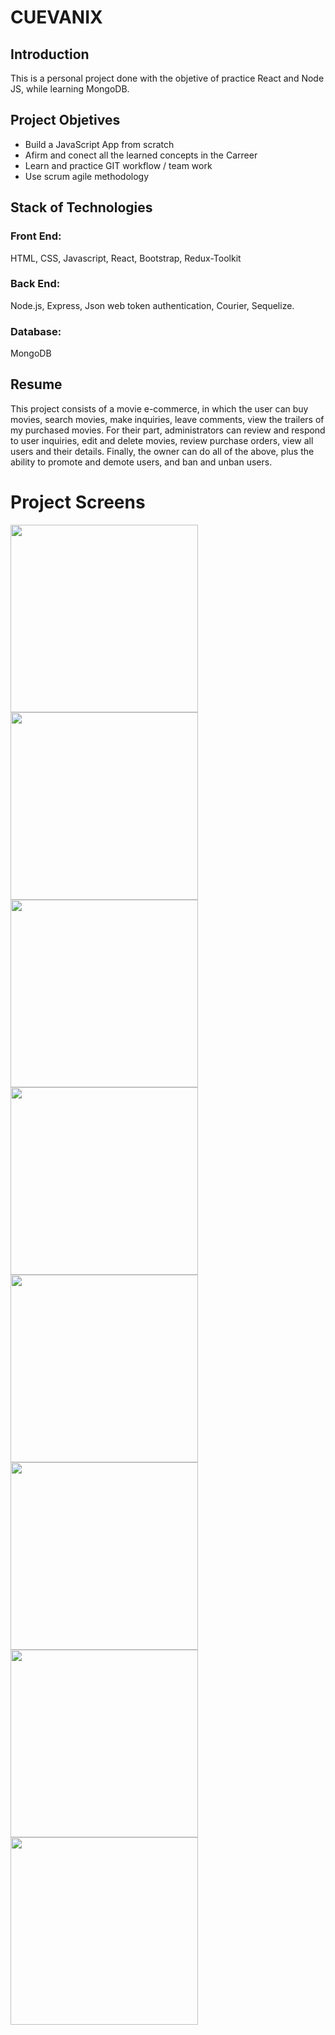 # CUEVANIX

## Introduction

This is a personal project done with the objetive of practice React and Node JS, while learning MongoDB.


## Project Objetives

- Build a JavaScript App from scratch
- Afirm and conect all the learned concepts in the Carreer 
- Learn and practice GIT workflow / team work
- Use scrum agile methodology

## Stack of Technologies

### Front End:
HTML, CSS, Javascript, React, Bootstrap, Redux-Toolkit

### Back End:
Node.js, Express, Json web token authentication, Courier, Sequelize.

### Database:
MongoDB

## Resume
This project consists of a movie e-commerce, in which the user can buy movies, search movies, make inquiries, leave comments, view the trailers of my purchased movies. For their part, administrators can review and respond to user inquiries, edit and delete movies, review purchase orders, view all users and their details. Finally, the owner can do all of the above, plus the ability to promote and demote users, and ban and unban users.

# Project Screens

<img height="300" src="./src/assets/Readme/landingPage.png" />
<img height="300" src="./src/assets/Readme/catalog.png" />
<img height="300" src="./src/assets/Readme/profile.png" />
<img height="300" src="./src/assets/Readme/purchases.png" />
<img height="300" src="./src/assets/Readme/messages.png" />
<img height="300" src="./src/assets/Readme/adminPanel.png" />
<img height="300" src="./src/assets/Readme/users.png" />
<img height="300" src="./src/assets/Readme/orders.png" />